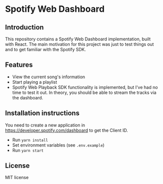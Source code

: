 # Spotify Web Dashboard

## Introduction

This repository contains a Spotify Web Dashboard implementation, built with React. The main motivation for this project was just to test things out and to get familiar with the Spotify SDK.

## Features

- View the current song's information
- Start playing a playlist
- Spotify Web Playback SDK functionality is implemented, but I've had no time to test it out. In theory, you should be able to stream the tracks via the dashboard.

## Installation instructions

You need to create a new application in https://developer.spotify.com/dashboard to get the Client ID.

- Run `yarn install`
- Set environment variables (see `.env.example`)
- Run `yarn start`

## License

MIT license
